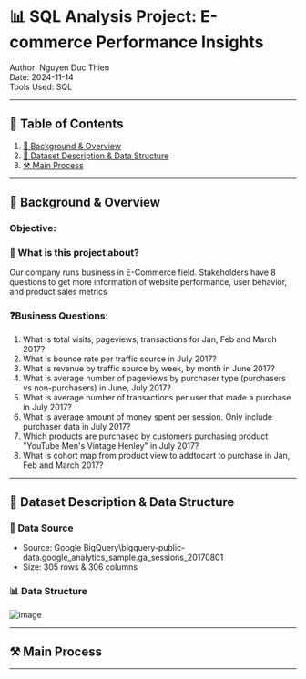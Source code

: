 # 📊 SQL Analysis Project: E-commerce Performance Insights  
Author: Nguyen Duc Thien  
Date: 2024-11-14  
Tools Used: SQL  

---

## 📑 Table of Contents  
1. [📌 Background & Overview](#-background--overview)  
2. [📂 Dataset Description & Data Structure](#-dataset-description--data-structure)  
3. [⚒️ Main Process](#%EF%B8%8F-main-process)  

---

## 📌 Background & Overview  

### Objective:
### 📖 What is this project about? 
 
Our company runs business in E-Commerce field. Stakeholders have 8 questions to get more information of website performance, user behavior, and product sales metrics

###  ❓Business Questions:  
1. What is total visits, pageviews, transactions for Jan, Feb and March 2017?
2. What is bounce rate per traffic source in July 2017?
3. What is revenue by traffic source by week, by month in June 2017?
4. What is average number of pageviews by purchaser type (purchasers vs non-purchasers) in June, July 2017?
5. What is average number of transactions per user that made a purchase in July 2017?
6. What is average amount of money spent per session. Only include purchaser data in July 2017?
7. Which products are purchased by customers purchasing product "YouTube Men's Vintage Henley" in July 2017?
8. What is cohort map from product view to addtocart to purchase in Jan, Feb and March 2017?

---

## 📂 Dataset Description & Data Structure  

### 📌 Data Source  
- Source: Google BigQuery\bigquery-public-data.google_analytics_sample.ga_sessions_20170801  
- Size: 305 rows & 306 columns

### 📊 Data Structure

![image](https://github.com/user-attachments/assets/87d64f57-2f81-4a58-946b-c6d3ede25fd9)

---

## ⚒️ Main Process


---


